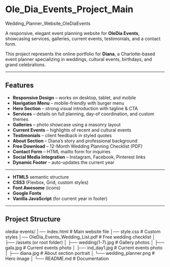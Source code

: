 # Ole_Dia_Events_Project_Main
Wedding_Planner_Website_OleDiaEvents

A responsive, elegant event planning website for **OleDia Events**, showcasing services, galleries, current events, testimonials, and a contact form.  

This project represents the online portfolio for **Diana**, a Charlotte-based event planner specializing in weddings, cultural events, birthdays, and grand celebrations.

---

##  Features
- **Responsive Design** – works on desktop, tablet, and mobile  
- **Navigation Menu** – mobile-friendly with burger menu  
- **Hero Section** – strong visual introduction with tagline & CTA  
- **Services** – details on full planning, day-of coordination, and custom themes  
- **Galleries** – photo showcase using a masonry layout  
- **Current Events** – highlights of recent and cultural events  
- **Testimonials** – client feedback in styled quotes  
- **About Section** – Diana’s story and professional background  
- **Free Download** – 12-Month Wedding Planning Checklist (PDF)  
- **Contact Form** – HTML mailto form for inquiries  
- **Social Media Integration** – Instagram, Facebook, Pinterest links  
- **Dynamic Footer** – auto-updates the current year  

---

- **HTML5** semantic structure  
- **CSS3** (Flexbox, Grid, custom styles)  
- **Font Awesome** (icons)  
- **Google Fonts**  
- **Vanilla JavaScript** (for current year in footer)  

---

##  Project Structure

oledia-events/
│── index.html # Main website file
│── style.css # Custom styles
│── OleDia_Events_Wedding_List.pdf # Free wedding checklist
│
├── /assets (or root folder)
│ ├── wedding(1-7).jpg # Gallery photos
│ ├── gala.jpg # Current events photo
│ ├── ind_day1.jpg # Current events photo
│ ├── diana.jpg # About section portrait
│ └── wedding_planner.png # Hero image
│
└── README.md # Documentation

